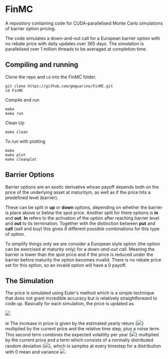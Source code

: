 # FinMC

A repository containing code for CUDA-parallelised Monte Carlo simulations of barrier option pricing.

The code simulates a down-and-out call for a European barrier option with no rebate price with daily updates over 365 days. The simulation is parallelised over 1 million threads to be averaged at completion time.

## Compiling and running

Clone the repo and `cd` into the FinMC folder.
```
git clone https://github.com/gmguarino/FinMC.git
cd FinMC
```

Compile and run
```
make
make run
```

Clean Up
```
make clean
```

To run with plotting
```
make
make plot
make cleanplot
```


## Barrier Options

Barrier options are an exotic derivative whose payoff depends both on the price of the underlying asset at maturitym, as well as if the price hits a predefined level (barrier).

These can be split in **up** or **down** options, depending on whether the barrier is place above or below the spot price. Another split for there options is **in** and **out**. **In** refers to the activation of the option after reaching barrier level and **out** to its termination. Together with the distinction between **put** and **call** (sell and buy) this gives 8 different possible combinations for this type of option.

To simplify things only we are consider a European style option (the option can be exercised at maturity only) for a *down-and-out call*. Meaning the barrier is lower than the spot price and if the price is reduced under the barrier before maturity the option becomes invalid. There is no rebate price set for this option, so an invalid option will have a 0 payoff.

## The Simulation


The price is simulated using Euler's method which is a simple technique that does not grant incredible accuracy but is relatively straightforward to code up. Basically for each simulation, the price is updated as:

<img src="https://render.githubusercontent.com/render/math?math=S^{t\+1} - S^{t} = \mu S^t \Delta t + \sigma S^t \Delta W_t">

ie The increase in price is given by the estimated yearly return (<img src="https://render.githubusercontent.com/render/math?math=\mu">) multiplied by the current price and the relative time step, plus a noise term. This second term combines the expected volatility per year (<img src="https://render.githubusercontent.com/render/math?math=\sigma">) multiplied by the current price and a term which consists of a normally distributed random deviation (<img src="https://render.githubusercontent.com/render/math?math=\Delta W_t">), which is samples at every timestep for a distribution with 0 mean and variance <img src="https://render.githubusercontent.com/render/math?math=\Delta t">.